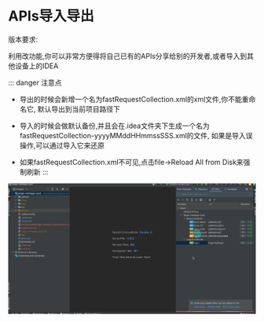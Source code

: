 # APIs导入导出
版本要求:<Badge text="2022.1.4.0" />

利用改功能,你可以非常方便得将自己已有的APIs分享给别的开发者,或者导入到其他设备上的IDEA

::: danger 注意点
* 导出的时候会新增一个名为fastRequestCollection.xml的xml文件,你不能重命名它, 默认导出到当前项目路径下

* 导入的时候会做默认备份,并且会在.idea文件夹下生成一个名为fastRequestCollection-yyyyMMddHHmmssSSS.xml的文件,
  如果是导入误操作,可以通过导入它来还原

* 如果fastRequestCollection.xml不可见,点击file->Reload All from Disk来强制刷新
  :::

![exportImportApis](../../.vuepress/public/img/exportImportApis.gif)